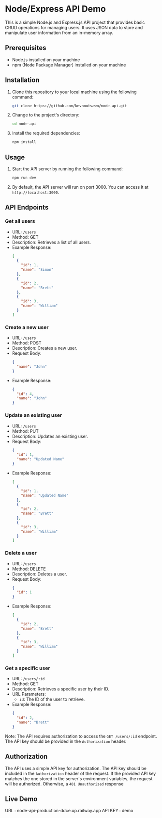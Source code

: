 # Node/Express API Demo

This is a simple Node.js and Express.js API project that provides basic CRUD operations for managing users. It uses JSON data to store and manipulate user information from an in-memory array.

## Prerequisites

- Node.js installed on your machine
- npm (Node Package Manager) installed on your machine

## Installation

1. Clone this repository to your local machine using the following command:

   ```bash
   git clone https://github.com/kevnoutsawo/node-api.git
   ```

2. Change to the project's directory:

   ```bash
   cd node-api
   ```

3. Install the required dependencies:

   ```bash
   npm install
   ```

## Usage

1. Start the API server by running the following command:

   ```bash
   npm run dev
   ```

2. By default, the API server will run on port 3000. You can access it at `http://localhost:3000`.

## API Endpoints

### Get all users

- URL: `/users`
- Method: GET
- Description: Retrieves a list of all users.
- Example Response:
  ```json
  [
    {
      "id": 1,
      "name": "Simon"
    },
    {
      "id": 2,
      "name": "Brett"
    },
    {
      "id": 3,
      "name": "William"
    }
  ]
  ```

### Create a new user

- URL: `/users`
- Method: POST
- Description: Creates a new user.
- Request Body:
  ```json
  {
    "name": "John"
  }
  ```
- Example Response:
  ```json
  {
    "id": 4,
    "name": "John"
  }
  ```

### Update an existing user

- URL: `/users`
- Method: PUT
- Description: Updates an existing user.
- Request Body:
  ```json
  {
    "id": 1,
    "name": "Updated Name"
  }
  ```
- Example Response:
  ```json
  [
    {
      "id": 1,
      "name": "Updated Name"
    },
    {
      "id": 2,
      "name": "Brett"
    },
    {
      "id": 3,
      "name": "William"
    }
  ]
  ```

### Delete a user

- URL: `/users`
- Method: DELETE
- Description: Deletes a user.
- Request Body:
  ```json
  {
    "id": 1
  }
  ```
- Example Response:
  ```json
  [
    {
      "id": 2,
      "name": "Brett"
    },
    {
      "id": 3,
      "name": "William"
    }
  ]
  ```

### Get a specific user

- URL: `/users/:id`
- Method: GET
- Description: Retrieves a specific user by their ID.
- URL Parameters:
  - `id`: The ID of the user to retrieve.
- Example Response:
  ```json
  {
    "id": 2,
    "name": "Brett"
  }
  ```

Note: The API requires authorization to access the `GET /users/:id` endpoint. The API key should be provided in the `Authorization` header.

## Authorization

The API uses a simple API key for authorization. The API key should be included in the `Authorization` header of the request. If the provided API key matches the one stored in the server's environment variables, the request will be authorized. Otherwise, a `401 Unauthorized` response

## Live Demo

URL : node-api-production-ddce.up.railway.app
API KEY : demo